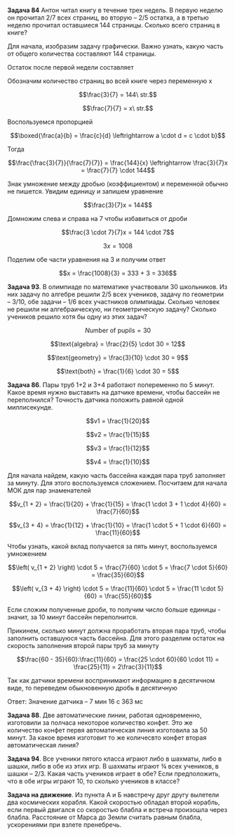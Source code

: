 **Задача 84**
Антон читал книгу в течение трех недель. В первую неделю
он прочитал 2/7 всех страниц, во вторую – 2/5 остатка, а в третью неделю
прочитал оставшиеся 144 страницы. Сколько всего страниц в книге?

Для начала, изобразим задачу графически. Важно узнать, какую часть от
общего количества составляют 144 страницы.

Остаток после первой недели составляет

Обозначим количество страниц во всей книге через переменную x

$$\frac{3}{7} = 144\ str.$$

$$\frac{7}{7} = x\ str.$$

Воспользуемся пропорцией

$$\boxed{\frac{a}{b} = \frac{c}{d} \leftrightarrow a \cdot d = c \cdot b}$$

Тогда

$$\frac{\frac{3}{7}}{\frac{7}{7}} = \frac{144}{x} \leftrightarrow \frac{3}{7}x = \frac{7}{7} \cdot 144$$

Знак умножение между дробью (коэффициентом) и переменной обычно не
пишется. Увидим единицу и запишем уравнение

$$\frac{3}{7}x = 144$$

Домножим слева и справа на 7 чтобы избавиться от дроби

$$\frac{3 \cdot 7}{7}x = 144 \cdot 7$$

$$3x = 1008$$

Поделим обе части уравнения на 3 и получим ответ

$$x = \frac{1008}{3} = 333 + 3 = 336$$

**Задача 93**. В олимпиаде по математике участвовали 30 школьников. Из
них задачу по алгебре решили 2/5 всех учеников, задачу по геометрии –
3/10, обе задачи – 1/6 всех участников олимпиады. Сколько человек не
решили ни алгебраическую, ни геометрическую задачу? Сколько учеников
решило хотя бы одну из этих задач?

$$N\text{umber}\ \text{of}\ \text{pupils} = 30$$

$$\text{algebra} = \frac{2}{5} \cdot 30 = 12$$

$$\text{geometry} = \frac{3}{10} \cdot 30 = 9$$

$$\text{both} = \frac{1}{6} \cdot 30 = 5$$

**Задача 86**. Пары труб 1+2 и 3+4 работают попеременно по 5 минут.
Какое время нужно выставить на датчике времени, чтобы бассейн не
переполнился? Точность датчика положить равной одной миллисекунде.

$$v1 = \frac{1}{20}$$

$$v2 = \frac{1}{15}$$

$$v3 = \frac{1}{12}$$

$$v4 = \frac{1}{10}$$

Для начала найдем, какую часть бассейна каждая пара труб заполняет за
минуту. Для этого воспользуемся сложением. Посчитаем для начала МОК для
пар знаменателей

$$v_{1 + 2} = \frac{1}{20} + \frac{1}{15} = \frac{1 \cdot 3 + 1 \cdot 4}{60} = \frac{7}{60}$$

$$v_{3 + 4} = \frac{1}{12} + \frac{1}{10} = \frac{1 \cdot 5 + 1 \cdot 6}{60} = \frac{11}{60}$$

Чтобы узнать, какой вклад получается за пять минут, воспользуемся
умножением

$$\left( v_{1 + 2} \right) \cdot 5 = \frac{7}{60} \cdot 5 = \frac{7 \cdot 5}{60} = \frac{35}{60}$$

$$\left( v_{3 + 4} \right) \cdot 5 = \frac{11}{60} \cdot 5 = \frac{11 \cdot 5}{60} = \frac{55}{60}$$

Если сложим полученные дроби, то получим число больше единицы - значит,
за 10 минут бассейн переполнится.

Прикинем, сколько минут должна проработать вторая пара труб, чтобы
заполнить оставшуюся часть бассейна. Для этого разделим остаток на
скорость заполнения второй пары труб за минуту

$$\frac{60 - 35}{60}:\frac{11}{60} = \frac{25 \cdot 60}{60 \cdot 11} = \frac{25}{11} = 2\frac{3}{11}$$

Так как датчики времени воспринимают информацию в десятичном виде, то
переведем обыкновенную дробь в десятичную

Ответ: Значение датчика – 7 мин 16 с 363 мс

**Задача 88**. Две автоматические линии, работая одновременно,
изготовили за полчаса некоторое количество конфет. Это же количество
конфет первя автоматическая линия изготовила за 50 минут. За какое время
изготовит то же количесвто конфет вторая автоматическая линия?

**Задача 94**. Все ученики пятого класса играют либо в шахматы, либо в
шашки, либо в обе из этих игр. В шахматы играют ¾ всех учеников, в шашки
– 2/3. Какая часть учеников играет в обе? Если предположить, что в обе
игры играют 10, то сколько учеников в классе?

**Задача на движение**. Из пункта А и Б навстречу друг другу вылетели
два космических корабля. Какой скоростью обладал второй корабль, если
первый двигался со скоростью блабла и встреча произошла через блабла.
Расстояние от Марса до Земли считать равным блабла, ускорениями при
взлете пренебречь.
